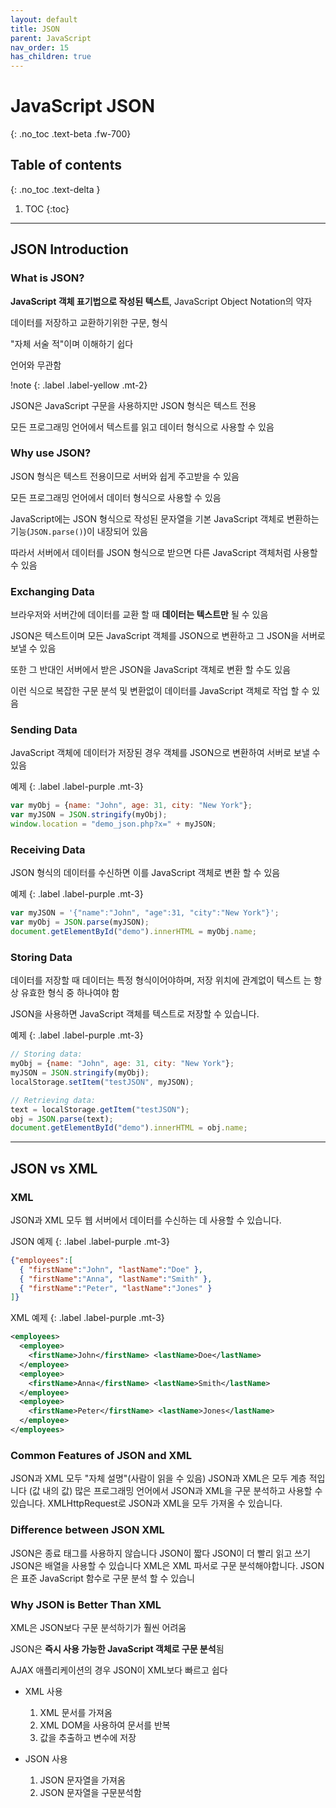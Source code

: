 ```yaml
---
layout: default
title: JSON
parent: JavaScript
nav_order: 15
has_children: true
---
```


# JavaScript JSON
{: .no_toc .text-beta .fw-700}

## Table of contents
{: .no_toc .text-delta }

1. TOC
{:toc}

---

## JSON Introduction

### What is JSON?

**JavaScript 객체 표기법으로 작성된 텍스트**, JavaScript Object Notation의 약자

데이터를 저장하고 교환하기위한 구문, 형식

"자체 서술 적"이며 이해하기 쉽다

언어와 무관함

!note
{: .label .label-yellow .mt-2}
<div class="code-example" markdown="1">
JSON은 JavaScript 구문을 사용하지만 JSON 형식은 텍스트 전용

모든 프로그래밍 언어에서 텍스트를 읽고 데이터 형식으로 사용할 수 있음
</div>

### Why use JSON?

JSON 형식은 텍스트 전용이므로 서버와 쉽게 주고받을 수 있음

모든 프로그래밍 언어에서 데이터 형식으로 사용할 수 있음

JavaScript에는 JSON 형식으로 작성된 문자열을 기본 JavaScript 객체로 변환하는 기능(`JSON.parse()`)이 내장되어 있음

따라서 서버에서 데이터를 JSON 형식으로 받으면 다른 JavaScript 객체처럼 사용할 수 있음

### Exchanging Data

브라우저와 서버간에 데이터를 교환 할 때 **데이터는 텍스트만** 될 수 있음

JSON은 텍스트이며 모든 JavaScript 객체를 JSON으로 변환하고 그 JSON을 서버로 보낼 수 있음

또한 그 반대인 서버에서 받은 JSON을 JavaScript 객체로 변환 할 수도 있음

이런 식으로 복잡한 구문 분석 및 변환없이 데이터를 JavaScript 객체로 작업 할 수 있음

### Sending Data

JavaScript 객체에 데이터가 저장된 경우 객체를 JSON으로 변환하여 서버로 보낼 수 있음

예제
{: .label .label-purple .mt-3}
```js
var myObj = {name: "John", age: 31, city: "New York"};
var myJSON = JSON.stringify(myObj);
window.location = "demo_json.php?x=" + myJSON;
```

### Receiving Data

JSON 형식의 데이터를 수신하면 이를 JavaScript 객체로 변환 할 수 있음

예제
{: .label .label-purple .mt-3}
```js
var myJSON = '{"name":"John", "age":31, "city":"New York"}';
var myObj = JSON.parse(myJSON);
document.getElementById("demo").innerHTML = myObj.name;
``` 

### Storing Data

데이터를 저장할 때 데이터는 특정 형식이어야하며, 저장 위치에 관계없이 텍스트 는 항상 유효한 형식 중 하나여야 함

JSON을 사용하면 JavaScript 객체를 텍스트로 저장할 수 있습니다.

예제
{: .label .label-purple .mt-3}
```js
// Storing data:
myObj = {name: "John", age: 31, city: "New York"};
myJSON = JSON.stringify(myObj);
localStorage.setItem("testJSON", myJSON);

// Retrieving data:
text = localStorage.getItem("testJSON");
obj = JSON.parse(text);
document.getElementById("demo").innerHTML = obj.name;
``` 

---

## JSON vs XML

### XML

JSON과 XML 모두 웹 서버에서 데이터를 수신하는 데 사용할 수 있습니다.

JSON 예제
{: .label .label-purple .mt-3}
```json
{"employees":[
  { "firstName":"John", "lastName":"Doe" },
  { "firstName":"Anna", "lastName":"Smith" },
  { "firstName":"Peter", "lastName":"Jones" }
]}
```

XML 예제
{: .label .label-purple .mt-3}
```xml
<employees>
  <employee>
    <firstName>John</firstName> <lastName>Doe</lastName>
  </employee>
  <employee>
    <firstName>Anna</firstName> <lastName>Smith</lastName>
  </employee>
  <employee>
    <firstName>Peter</firstName> <lastName>Jones</lastName>
  </employee>
</employees>
```

### Common Features of JSON and XML

JSON과 XML 모두 "자체 설명"(사람이 읽을 수 있음)
JSON과 XML은 모두 계층 적입니다 (값 내의 값)
많은 프로그래밍 언어에서 JSON과 XML을 구문 분석하고 사용할 수 있습니다.
XMLHttpRequest로 JSON과 XML을 모두 가져올 수 있습니다.


### Difference between JSON XML

JSON은 종료 태그를 사용하지 않습니다
JSON이 짧다
JSON이 더 빨리 읽고 쓰기
JSON은 배열을 사용할 수 있습니다
XML은 XML 파서로 구문 분석해야합니다. JSON은 표준 JavaScript 함수로 구문 분석 할 수 있습니

### Why JSON is Better Than XML

XML은 JSON보다 구문 분석하기가 훨씬 어려움

JSON은 **즉시 사용 가능한 JavaScript 객체로 구문 분석**됨

AJAX 애플리케이션의 경우 JSON이 XML보다 빠르고 쉽다

* XML 사용

    1. XML 문서를 가져옴
    2. XML DOM을 사용하여 문서를 반복
    3. 값을 추출하고 변수에 저장

* JSON 사용

    1. JSON 문자열을 가져옴
    2. JSON 문자열을 구문분석함
